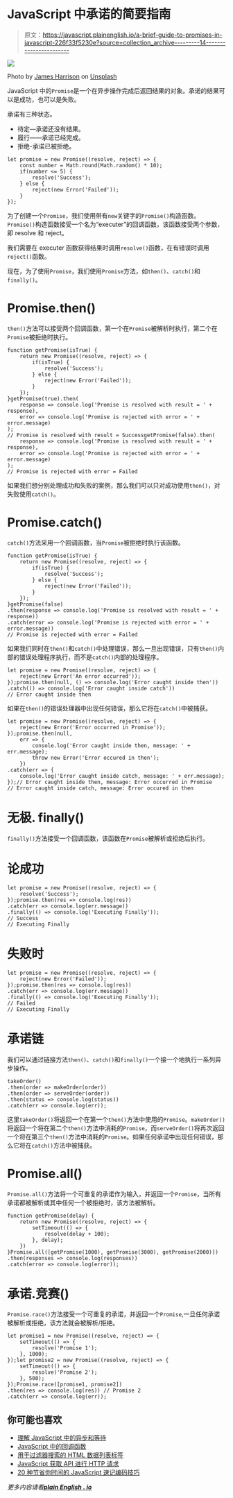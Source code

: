 # JavaScript 中承诺的简要指南

> 原文：<https://javascript.plainenglish.io/a-brief-guide-to-promises-in-javascript-226f33f5230e?source=collection_archive---------14----------------------->

![](img/fa08ef5195bc4ff0021aeb5428e64e27.png)

Photo by [James Harrison](https://unsplash.com/@jstrippa?utm_source=medium&utm_medium=referral) on [Unsplash](https://unsplash.com?utm_source=medium&utm_medium=referral)

JavaScript 中的`Promise`是一个在异步操作完成后返回结果的对象。承诺的结果可以是成功，也可以是失败。

承诺有三种状态。

*   待定—承诺还没有结果。
*   履行——承诺已经完成。
*   拒绝-承诺已被拒绝。

```
let promise = new Promise((resolve, reject) => {
    const number = Math.round(Math.random() * 10);
    if(number <= 5) {
        resolve('Success');
    } else {
        reject(new Error('Failed'));
    }
});
```

为了创建一个`Promise`，我们使用带有`new`关键字的`Promise()`构造函数。`Promise()`构造函数接受一个名为“executer”的回调函数，该函数接受两个参数，即 resolve 和 reject。

我们需要在 executer 函数获得结果时调用`resolve()`函数，在有错误时调用`reject()`函数。

现在，为了使用`Promise`，我们使用`Promise`方法，如`then()`、`catch()`和`finally()`。

# Promise.then()

`then()`方法可以接受两个回调函数，第一个在`Promise`被解析时执行，第二个在`Promise`被拒绝时执行。

```
function getPromise(isTrue) {
    return new Promise((resolve, reject) => {
        if(isTrue) {
            resolve('Success');
        } else {
            reject(new Error('Failed'));
        }
    });
}getPromise(true).then(
    response => console.log('Promise is resolved with result = ' + response),
    error => console.log('Promise is rejected with error = ' + error.message)
);
// Promise is resolved with result = SuccessgetPromise(false).then(
    response => console.log('Promise is resolved with result = ' + response),
    error => console.log('Promise is rejected with error = ' + error.message)
);
// Promise is rejected with error = Failed
```

如果我们想分别处理成功和失败的案例，那么我们可以只对成功使用`then()`，对失败使用`catch()`。

# Promise.catch()

`catch()`方法采用一个回调函数，当`Promise`被拒绝时执行该函数。

```
function getPromise(isTrue) {
    return new Promise((resolve, reject) => {
        if(isTrue) {
            resolve('Success');
        } else {
            reject(new Error('Failed'));
        }
    });
}getPromise(false)
.then(response => console.log('Promise is resolved with result = ' + response))
.catch(error => console.log('Promise is rejected with error = ' + error.message))
// Promise is rejected with error = Failed
```

如果我们同时在`then()`和`catch()`中处理错误，那么一旦出现错误，只有`then()`内部的错误处理程序执行，而不是`catch()`内部的处理程序。

```
let promise = new Promise((resolve, reject) => {
    reject(new Error('An error occurred'));
});promise.then(null, () => console.log('Error caught inside then'))
.catch(() => console.log('Error caught inside catch'))
// Error caught inside then
```

如果在`then()`的错误处理器中出现任何错误，那么它将在`catch()`中被捕获。

```
let promise = new Promise((resolve, reject) => {
    reject(new Error('Error occurred in Promise'));
});promise.then(null, 
    err => {
        console.log('Error caught inside then, message: ' + err.message);
        throw new Error('Error occured in then');
    })
.catch(err => {
    console.log('Error caught inside catch, message: ' + err.message);
});// Error caught inside then, message: Error occurred in Promise
// Error caught inside catch, message: Error occured in then
```

# 无极. finally()

`finally()`方法接受一个回调函数，该函数在`Promise`被解析或拒绝后执行。

# 论成功

```
let promise = new Promise((resolve, reject) => {
    resolve('Success');
});promise.then(res => console.log(res))
.catch(err => console.log(err.message))
.finally(() => console.log('Executing Finally'));
// Success
// Executing Finally
```

# 失败时

```
let promise = new Promise((resolve, reject) => {
    reject(new Error('Failed'));
});promise.then(res => console.log(res))
.catch(err => console.log(err.message))
.finally(() => console.log('Executing Finally'));
// Failed
// Executing Finally
```

# 承诺链

我们可以通过链接方法`then()`、`catch()`和`finally()`一个接一个地执行一系列异步操作。

```
takeOrder()
.then(order => makeOrder(order))
.then(order => serveOrder(order))
.then(status => console.log(status))
.catch(err => console.log(err));
```

这里`takeOrder()`将返回一个在第一个`then()`方法中使用的`Promise`。`makeOrder()`将返回一个将在第二个`then()`方法中消耗的`Promise`，而`serveOrder()`将再次返回一个将在第三个`then()`方法中消耗的`Promise`。如果任何承诺中出现任何错误，那么它将在`catch()`方法中被捕获。

# Promise.all()

`Promise.all()`方法将一个可重复的承诺作为输入，并返回一个`Promise`，当所有承诺都被解析或其中任何一个被拒绝时，该方法被解析。

```
function getPromise(delay) {
    return new Promise((resolve, reject) => {
        setTimeout(() => {
            resolve(delay + 100);
        }, delay);
    })
}Promise.all([getPromise(1000), getPromise(3000), getPromise(2000)])
.then(responses => console.log(responses))
.catch(error => console.log(error));
```

# 承诺.竞赛()

`Promise.race()`方法接受一个可重复的承诺，并返回一个`Promise`,一旦任何承诺被解析或拒绝，该方法就会被解析/拒绝。

```
let promise1 = new Promise((resolve, reject) => {
    setTimeout(() => {
        resolve('Promise 1');
    }, 1000);
});let promise2 = new Promise((resolve, reject) => {
    setTimeout(() => {
        resolve('Promise 2');
    }, 500);
});Promise.race([promise1, promise2])
.then(res => console.log(res)) // Promise 2
.catch(err => console.log(err));
```

## 你可能也喜欢

*   [理解 JavaScript 中的异步和等待](https://jscurious.com/understanding-async-and-await-in-javascript/)
*   [JavaScript 中的回调函数](https://jscurious.com/callback-functions-in-javascript/)
*   [用于过滤器搜索的 HTML 数据列表标签](https://jscurious.com/html-datalist-tag-for-filter-search/)
*   [JavaScript 获取 API 进行 HTTP 请求](https://jscurious.com/javascript-fetch-api-to-make-http-requests/)
*   [20 种节省你时间的 JavaScript 速记编码技巧](https://jscurious.com/20-javascript-shorthand-techniques-that-will-save-your-time/)

*更多内容请看*[***plain English . io***](http://plainenglish.io)